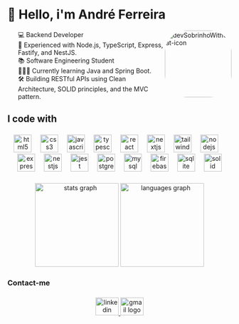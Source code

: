 <div style="display: inline_block">
<h1 align="left">👋 Hello, i'm André Ferreira </h1> 


<img  align="right"
      alt="devSobrinhoWithCat-icon"  
      height="150"
      style="border-radius: 50px" src="https://i.ibb.co/hJtKHky1/pc.jpg" alt="pc" border="0">
      
<ul style="list-style-type: none; margin: 0">
  <li>💻 Backend Developer</li>
  <li>🚀 Experienced with Node.js, TypeScript, Express, Fastify, and NestJS.</li>
  <li>📚 Software Engineering Student</li>        
  <li>🧑🏼‍💻 Currently learning Java and Spring Boot.</li>
  <li>🛠 Building RESTful APIs using Clean Architecture, SOLID principles, and the MVC pattern.</li>
</ul>


  ###

<h2 align="left">I code with</h2>

###

<div align="center">
  <img src="https://skillicons.dev/icons?i=html" height="40" alt="html5 logo"  />
  <img width="12" />
  <img src="https://skillicons.dev/icons?i=css" height="40" alt="css3 logo"  />
  <img width="12" />
  <img src="https://skillicons.dev/icons?i=js" height="40" alt="javascript logo"  />
  <img width="12" />
  <img src="https://skillicons.dev/icons?i=ts" height="40" alt="typescript logo"  />
  <img width="12" />
  <img src="https://skillicons.dev/icons?i=react" height="40" alt="react logo"  />
  <img width="12" />
  <img src="https://skillicons.dev/icons?i=nextjs" height="40" alt="nextjs logo"  />
  <img width="12" />
  <img src="https://skillicons.dev/icons?i=tailwind" height="40" alt="tailwindcss logo"  />
  <img width="12" />
  <img src="https://skillicons.dev/icons?i=nodejs" height="40" alt="nodejs logo"  />
  <img width="12" />
  <img src="https://skillicons.dev/icons?i=express" height="40" alt="express logo"  />
  <img width="12" />
  <img src="https://skillicons.dev/icons?i=nestjs" height="40" alt="nestjs logo"  />
  <img width="12" />
  <img src="https://skillicons.dev/icons?i=jest" height="40" alt="jest logo"  />
  <img width="12" />
  <img src="https://skillicons.dev/icons?i=postgres" height="40" alt="postgresql logo"  />
  <img width="12" />
  <img src="https://skillicons.dev/icons?i=mysql" height="40" alt="mysql logo"  />
  <img width="12" />
  <img src="https://skillicons.dev/icons?i=firebase" height="40" alt="firebase logo"  />
  <img width="12" />
  <img src="https://skillicons.dev/icons?i=sqlite" height="40" alt="sqlite logo"  />
  <img width="12" />
  <img src="https://skillicons.dev/icons?i=solidjs" height="40" alt="solid logo"  />
</div>

###


<div align="center">
  <img src="https://github-readme-stats.vercel.app/api?username=andredevic&hide_title=false&hide_rank=false&show_icons=true&include_all_commits=true&count_private=true&disable_animations=false&theme=cobalt&locale=en&hide_border=false&order=1" height="188em" alt="stats graph"  />
  <img src="https://github-readme-stats.vercel.app/api/top-langs?username=andredevic&locale=en&hide_title=false&layout=compact&card_width=320&langs_count=5&theme=cobalt&hide_border=false&order=2" height="188em" alt="languages graph"  />
</div>



<h3 align="left">Contact-me</h3>

###

<div align="center">
  <a href="https://www.linkedin.com/in/andredevic/" target="_blank">
    <img src="https://raw.githubusercontent.com/maurodesouza/profile-readme-generator/master/src/assets/icons/social/linkedin/default.svg" width="52" height="40" alt="linkedin logo"  />
  </a>

  <a href="mailto:andredev.fe@gmail.com" target="_blank">
    <img src="https://raw.githubusercontent.com/maurodesouza/profile-readme-generator/master/src/assets/icons/social/gmail/default.svg" width="52" height="40" alt="gmail logo"  />
  </a>

</div>
</div>





